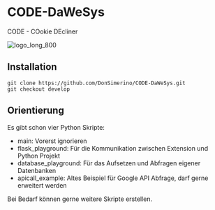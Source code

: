 # CODE-DaWeSys
CODE - COokie DEcliner

![logo_long_800](https://github.com/DonSimerino/CODE-DaWeSys/blob/main/logos/code_logo_long_800.png?raw=true)
## Installation
```
git clone https://github.com/DonSimerino/CODE-DaWeSys.git 
git checkout develop
```
## Orientierung
Es gibt schon vier Python Skripte:
* main: Vorerst ignorieren
* flask_playground: Für die Kommunikation zwischen Extension und Python Projekt
* database_playground: Für das Aufsetzen und Abfragen eigener Datenbanken
* apicall_example: Altes Beispiel für Google API Abfrage, darf gerne erweitert werden

Bei Bedarf können gerne weitere Skripte erstellen.


